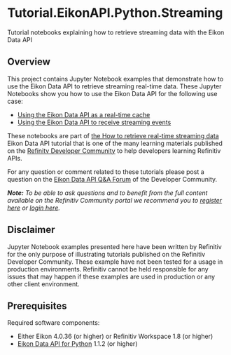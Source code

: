# Tutorial.EikonAPI.Python.Streaming
Tutorial notebooks explaining how to retrieve streaming data with the Eikon Data API

## <a id="overview"></a>Overview
This project contains Jupyter Notebook examples that demonstrate how to use the Eikon Data API to retrieve streaming real-time data. These Jupyter Notebooks show you how to use the Eikon Data API for the following use case:

* [Using the Eikon Data API as a real-time cache](https://github.com/Refinitiv-API-Samples/Tutorial.EikonAPI.Python.Streaming/blob/master/01%20-%20Eikon%20Data%20API%20-%20StreamingPrices%20as%20a%20cache.ipynb)
* [Using the Eikon Data API to receive streaming events](https://github.com/Refinitiv-API-Samples/Tutorial.EikonAPI.Python.Streaming/blob/master/02%20-%20Eikon%20Data%20API%20-%20StreamingPrices%20with%20events.ipynb)

These notebooks are part of [the How to retrieve real-time streaming data](https://developers.refinitiv.com/content/how-retrieve-real-time-streaming-data) Eikon Data API tutorial that is one of the many learning materials published on the [Refinitv Developer Community](https://developers.refinitiv.com) to help developers learning Refinitiv APIs.

For any question or comment related to these tutorials please post a question on the [Eikon Data API Q&A Forum](https://community.developers.refinitiv.com/spaces/92/index.html) of the Developer Community.

_**Note:** To be able to ask questions and to benefit from the full content available on the Refinitiv Community portal we recommend you to [register here](https://developers.refinitiv.com/iam/register) or [login here](https://developers.refinitiv.com/iam/login?destination_path=Lw%3D%3D)._

## <a id="disclaimer"></a>Disclaimer
Jupyter Notebook examples presented here have been written by Refinitiv for the only purpose of illustrating tutorials published on the Refinitiv Developer Community. These example have not been tested for a usage in production environments. Refinitiv cannot be held responsible for any issues that may happen if these examples are used in production or any other client environment.

## <a id="prerequisites"></a>Prerequisites

Required software components:
 * Either Eikon 4.0.36 (or higher) or Refinitiv Workspace 1.8 (or higher) 
 * [Eikon Data API for Python](https://pypi.org/project/eikon) 1.1.2 (or higher)